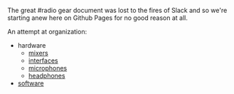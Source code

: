 The great #radio gear document was lost to the fires of Slack and so we're starting anew here on Github Pages for no good reason at all.

An attempt at organization:
  - hardware
    - [mixers](mixers.md)
    - [interfaces](interfaces.md)
    - [microphones](microphones.md)
    - [headphones](headphones.md)
  - [software](software.md)
